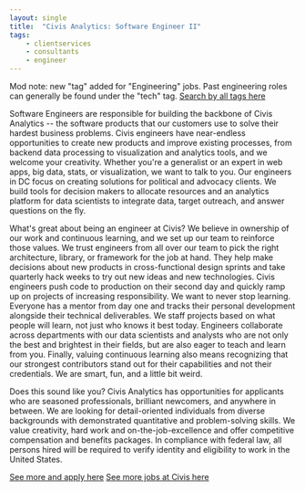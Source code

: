 ```yaml
---
layout: single
title:  "Civis Analytics: Software Engineer II"
tags: 
    - clientservices
    - consultants
    - engineer
---
```

Mod note: new "tag" added for "Engineering" jobs. Past engineering roles can generally be found under the "tech" tag. [Search by all tags here](https://www.progressivedatajobs.org/tags/)

Software Engineers are responsible for building the backbone of Civis Analytics -- the software products that our customers use to solve their hardest business problems. Civis engineers have near-endless opportunities to create new products and improve existing processes, from backend data processing to visualization and analytics tools, and we welcome your creativity. Whether you're a generalist or an expert in web apps, big data, stats, or visualization, we want to talk to you.
Our engineers in DC focus on creating solutions for political and advocacy clients. We build tools for decision makers to allocate resources and an analytics platform for data scientists to integrate data, target outreach, and answer questions on the fly.

What's great about being an engineer at Civis?
We believe in ownership of our work and continuous learning, and we set up our team to reinforce those values. We trust engineers from all over our team to pick the right architecture, library, or framework for the job at hand. They help make decisions about new products in cross-functional design sprints and take quarterly hack weeks to try out new ideas and new technologies. Civis engineers push code to production on their second day and quickly ramp up on projects of increasing responsibility. We want to never stop learning. Everyone has a mentor from day one and tracks their personal development alongside their technical deliverables. We staff projects based on what people will learn, not just who knows it best today. Engineers collaborate across departments with our data scientists and analysts who are not only the best and brightest in their fields, but are also eager to teach and learn from you. Finally, valuing continuous learning also means recognizing that our strongest contributors stand out for their capabilities and not their credentials. We are smart, fun, and a little bit weird.

Does this sound like you?
Civis Analytics has opportunities for applicants who are seasoned professionals, brilliant newcomers, and anywhere in between. We are looking for detail-oriented individuals from diverse backgrounds with demonstrated quantitative and problem-solving skills. We value creativity, hard work and on-the-job-excellence and offer competitive compensation and benefits packages. In compliance with federal law, all persons hired will be required to verify identity and eligibility to work in the United States.

[See more and apply here](https://boards.greenhouse.io/civisanalytics/jobs/1496073?gh_src=4d5b1e931)
[See more jobs at Civis here](https://boards.greenhouse.io/civisanalytics?t=4d5b1e931)
